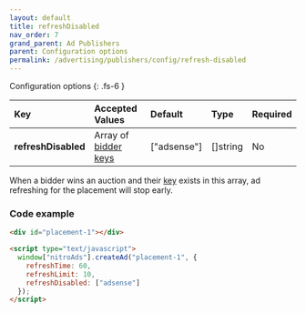 ```yaml
---
layout: default
title: refreshDisabled
nav_order: 7
grand_parent: Ad Publishers
parent: Configuration options
permalink: /advertising/publishers/config/refresh-disabled
---
```


Configuration options
{: .fs-6 }

| Key                 | Accepted Values                                                | Default     | Type     | Required |
| :------------------ | :------------------------------------------------------------- | :---------- | :------- | :------- |
| **refreshDisabled** | Array of [bidder keys](/advertising/publishers/config/bidders) | ["adsense"] | []string | No       |

When a bidder wins an auction and their [key](/advertising/publishers/config/bidders) exists in this array, ad refreshing for the placement will stop early.

### Code example

```html
<div id="placement-1"></div>

<script type="text/javascript">
  window["nitroAds"].createAd("placement-1", {
    refreshTime: 60,
    refreshLimit: 10,
    refreshDisabled: ["adsense"]
  });
</script>
```
